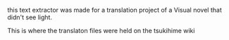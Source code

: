this text extractor was made for a translation project of a Visual novel that didn't see light. 

This is where the translaton files were held on the tsukihime wiki 
